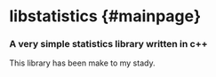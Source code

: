 libstatistics {#mainpage}
=======================

### A very simple statistics library written in c++

This library has been make to my stady.


